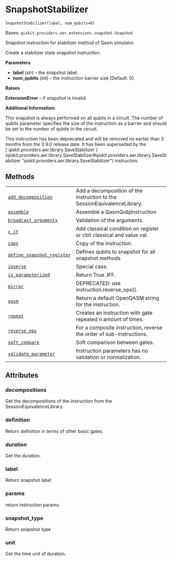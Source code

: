 # SnapshotStabilizer

`SnapshotStabilizer(label, num_qubits=0)`

Bases: `qiskit.providers.aer.extensions.snapshot.Snapshot`

Snapshot instruction for stabilizer method of Qasm simulator.

Create a stabilizer state snapshot instruction.

**Parameters**

*   **label** (*str*) – the snapshot label.
*   **num\_qubits** (*int*) – the instruction barrier size \[Default: 0].

**Raises**

**ExtensionError** – if snapshot is invalid.

**Additional Information:**

This snapshot is always performed on all qubits in a circuit. The number of qubits parameter specifies the size of the instruction as a barrier and should be set to the number of qubits in the circuit.

<Admonition title="Deprecated since version 0.9.0" type="danger">
  This instruction has been deprecated and will be removed no earlier than 3 months from the 0.9.0 release date. It has been superseded by the [`qiskit.providers.aer.library.SaveStabilizer`](qiskit.providers.aer.library.SaveStabilizer#qiskit.providers.aer.library.SaveStabilizer "qiskit.providers.aer.library.SaveStabilizer") instruction.
</Admonition>

## Methods

|                                                                                                                                                                                                                                                                     |                                                                          |
| ------------------------------------------------------------------------------------------------------------------------------------------------------------------------------------------------------------------------------------------------------------------- | ------------------------------------------------------------------------ |
| [`add_decomposition`](qiskit.providers.aer.extensions.SnapshotStabilizer.add_decomposition#qiskit.providers.aer.extensions.SnapshotStabilizer.add_decomposition "qiskit.providers.aer.extensions.SnapshotStabilizer.add_decomposition")                             | Add a decomposition of the instruction to the SessionEquivalenceLibrary. |
| [`assemble`](qiskit.providers.aer.extensions.SnapshotStabilizer.assemble#qiskit.providers.aer.extensions.SnapshotStabilizer.assemble "qiskit.providers.aer.extensions.SnapshotStabilizer.assemble")                                                                 | Assemble a QasmQobjInstruction                                           |
| [`broadcast_arguments`](qiskit.providers.aer.extensions.SnapshotStabilizer.broadcast_arguments#qiskit.providers.aer.extensions.SnapshotStabilizer.broadcast_arguments "qiskit.providers.aer.extensions.SnapshotStabilizer.broadcast_arguments")                     | Validation of the arguments.                                             |
| [`c_if`](qiskit.providers.aer.extensions.SnapshotStabilizer.c_if#qiskit.providers.aer.extensions.SnapshotStabilizer.c_if "qiskit.providers.aer.extensions.SnapshotStabilizer.c_if")                                                                                 | Add classical condition on register or cbit classical and value val.     |
| [`copy`](qiskit.providers.aer.extensions.SnapshotStabilizer.copy#qiskit.providers.aer.extensions.SnapshotStabilizer.copy "qiskit.providers.aer.extensions.SnapshotStabilizer.copy")                                                                                 | Copy of the instruction.                                                 |
| [`define_snapshot_register`](qiskit.providers.aer.extensions.SnapshotStabilizer.define_snapshot_register#qiskit.providers.aer.extensions.SnapshotStabilizer.define_snapshot_register "qiskit.providers.aer.extensions.SnapshotStabilizer.define_snapshot_register") | Defines qubits to snapshot for all snapshot methods                      |
| [`inverse`](qiskit.providers.aer.extensions.SnapshotStabilizer.inverse#qiskit.providers.aer.extensions.SnapshotStabilizer.inverse "qiskit.providers.aer.extensions.SnapshotStabilizer.inverse")                                                                     | Special case.                                                            |
| [`is_parameterized`](qiskit.providers.aer.extensions.SnapshotStabilizer.is_parameterized#qiskit.providers.aer.extensions.SnapshotStabilizer.is_parameterized "qiskit.providers.aer.extensions.SnapshotStabilizer.is_parameterized")                                 | Return True .IFF.                                                        |
| [`mirror`](qiskit.providers.aer.extensions.SnapshotStabilizer.mirror#qiskit.providers.aer.extensions.SnapshotStabilizer.mirror "qiskit.providers.aer.extensions.SnapshotStabilizer.mirror")                                                                         | DEPRECATED: use instruction.reverse\_ops().                              |
| [`qasm`](qiskit.providers.aer.extensions.SnapshotStabilizer.qasm#qiskit.providers.aer.extensions.SnapshotStabilizer.qasm "qiskit.providers.aer.extensions.SnapshotStabilizer.qasm")                                                                                 | Return a default OpenQASM string for the instruction.                    |
| [`repeat`](qiskit.providers.aer.extensions.SnapshotStabilizer.repeat#qiskit.providers.aer.extensions.SnapshotStabilizer.repeat "qiskit.providers.aer.extensions.SnapshotStabilizer.repeat")                                                                         | Creates an instruction with gate repeated n amount of times.             |
| [`reverse_ops`](qiskit.providers.aer.extensions.SnapshotStabilizer.reverse_ops#qiskit.providers.aer.extensions.SnapshotStabilizer.reverse_ops "qiskit.providers.aer.extensions.SnapshotStabilizer.reverse_ops")                                                     | For a composite instruction, reverse the order of sub-instructions.      |
| [`soft_compare`](qiskit.providers.aer.extensions.SnapshotStabilizer.soft_compare#qiskit.providers.aer.extensions.SnapshotStabilizer.soft_compare "qiskit.providers.aer.extensions.SnapshotStabilizer.soft_compare")                                                 | Soft comparison between gates.                                           |
| [`validate_parameter`](qiskit.providers.aer.extensions.SnapshotStabilizer.validate_parameter#qiskit.providers.aer.extensions.SnapshotStabilizer.validate_parameter "qiskit.providers.aer.extensions.SnapshotStabilizer.validate_parameter")                         | Instruction parameters has no validation or normalization.               |

## Attributes

### decompositions

Get the decompositions of the instruction from the SessionEquivalenceLibrary.

### definition

Return definition in terms of other basic gates.

### duration

Get the duration.

### label

Return snapshot label

### params

return instruction params.

### snapshot\_type

Return snapshot type

### unit

Get the time unit of duration.
